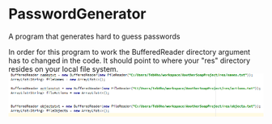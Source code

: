 # PasswordGenerator
A program that generates hard to guess passwords

In order for this program to work the BufferedReader directory argument has to changed in the code. It should point to where your "res" directory resides on your local file system.
![alt tag](https://raw.githubusercontent.com/teb0ho/PasswordGenerator/master/snip28oct.PNG)
